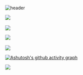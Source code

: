 



![header](https://capsule-render.vercel.app/api?type=rect&color=auto&height=150&section=header&text=정훈&fontSize=60)
</br>

<img src="https://github-readme-stats.vercel.app/api/top-langs/?username=junghunchoi&layout=compact"><br><br>
<img src="https://github-readme-stats.vercel.app/api?username=azzudi@naver.com&show_icons=true">

<img src="https://github-readme-stats.vercel.app/api/top-langs/?username=junghunchoi&layout=compact"><br><br>
<img src="https://github-readme-stats.vercel.app/api?username=junghunchoi&show_icons=true">

[![Ashutosh's github activity graph](https://github-readme-activity-graph.vercel.app/graph?username=junghunchoi&theme=github-compact)](https://github.com/ashutosh00710/github-readme-activity-graph)


 <img src="https://img.shields.io/badge/mssql-3178C6?style=flat&logo=TypeScript&logoColor=white"/>

